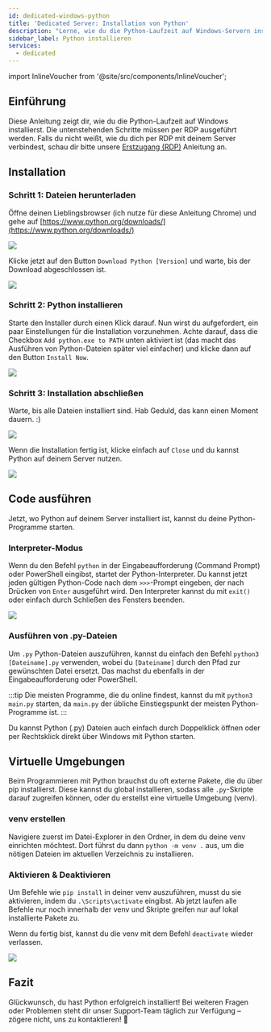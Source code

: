 ```yaml
---
id: dedicated-windows-python
title: 'Dedicated Server: Installation von Python'
description: "Lerne, wie du die Python-Laufzeit auf Windows-Servern installierst und einrichtest, um deine Python-Programme effizient auszuführen → Jetzt mehr erfahren"
sidebar_label: Python installieren
services:
  - dedicated
---
```


import InlineVoucher from '@site/src/components/InlineVoucher';

## Einführung

Diese Anleitung zeigt dir, wie du die Python-Laufzeit auf Windows installierst. Die untenstehenden Schritte müssen per RDP ausgeführt werden. Falls du nicht weißt, wie du dich per RDP mit deinem Server verbindest, schau dir bitte unsere [Erstzugang (RDP)](vserver-windows-userdp.md) Anleitung an.

<InlineVoucher />

## Installation

### Schritt 1: Dateien herunterladen
Öffne deinen Lieblingsbrowser (ich nutze für diese Anleitung Chrome) und gehe auf [https://www.python.org/downloads/](https://www.python.org/downloads/)

![](https://screensaver01.zap-hosting.com/index.php/s/WAET5RFn6yBfNzC/preview)

Klicke jetzt auf den Button `Download Python [Version]` und warte, bis der Download abgeschlossen ist.

![](https://screensaver01.zap-hosting.com/index.php/s/b8j6ZbfGWoBjpep/preview)

### Schritt 2: Python installieren
Starte den Installer durch einen Klick darauf. Nun wirst du aufgefordert, ein paar Einstellungen für die Installation vorzunehmen. Achte darauf, dass die Checkbox `Add python.exe to PATH` unten aktiviert ist (das macht das Ausführen von Python-Dateien später viel einfacher) und klicke dann auf den Button `Install Now`.

![](https://screensaver01.zap-hosting.com/index.php/s/Z57KiQwHqP3RpPy/preview)

### Schritt 3: Installation abschließen
Warte, bis alle Dateien installiert sind. Hab Geduld, das kann einen Moment dauern. :)

![](https://screensaver01.zap-hosting.com/index.php/s/XA2Y3DGezb84Ek9/preview)

Wenn die Installation fertig ist, klicke einfach auf `Close` und du kannst Python auf deinem Server nutzen.

![](https://screensaver01.zap-hosting.com/index.php/s/t7xPKRtsJ7kGRxw/preview)

## Code ausführen

Jetzt, wo Python auf deinem Server installiert ist, kannst du deine Python-Programme starten.

### Interpreter-Modus

Wenn du den Befehl `python` in der Eingabeaufforderung (Command Prompt) oder PowerShell eingibst, startet der Python-Interpreter. Du kannst jetzt jeden gültigen Python-Code nach dem `>>>`-Prompt eingeben, der nach Drücken von `Enter` ausgeführt wird. Den Interpreter kannst du mit `exit()` oder einfach durch Schließen des Fensters beenden.

![](https://screensaver01.zap-hosting.com/index.php/s/DskKi5Ac28ERY38/preview)

### Ausführen von .py-Dateien

Um `.py` Python-Dateien auszuführen, kannst du einfach den Befehl `python3 [Dateiname].py` verwenden, wobei du `[Dateiname]` durch den Pfad zur gewünschten Datei ersetzt. Das machst du ebenfalls in der Eingabeaufforderung oder PowerShell.

:::tip
Die meisten Programme, die du online findest, kannst du mit `python3 main.py` starten, da `main.py` der übliche Einstiegspunkt der meisten Python-Programme ist.
:::

Du kannst Python (.py) Dateien auch einfach durch Doppelklick öffnen oder per Rechtsklick direkt über Windows mit Python starten.

## Virtuelle Umgebungen

Beim Programmieren mit Python brauchst du oft externe Pakete, die du über pip installierst. Diese kannst du global installieren, sodass alle `.py`-Skripte darauf zugreifen können, oder du erstellst eine virtuelle Umgebung (venv).

### venv erstellen

Navigiere zuerst im Datei-Explorer in den Ordner, in dem du deine venv einrichten möchtest. Dort führst du dann `python -m venv .` aus, um die nötigen Dateien im aktuellen Verzeichnis zu installieren.

### Aktivieren & Deaktivieren

Um Befehle wie `pip install` in deiner venv auszuführen, musst du sie aktivieren, indem du `.\Scripts\activate` eingibst. Ab jetzt laufen alle Befehle nur noch innerhalb der venv und Skripte greifen nur auf lokal installierte Pakete zu.

Wenn du fertig bist, kannst du die venv mit dem Befehl `deactivate` wieder verlassen.

![](https://screensaver01.zap-hosting.com/index.php/s/Ws5BosJzJ78s7Y9/preview)

## Fazit

Glückwunsch, du hast Python erfolgreich installiert! Bei weiteren Fragen oder Problemen steht dir unser Support-Team täglich zur Verfügung – zögere nicht, uns zu kontaktieren! 🙂

<InlineVoucher />